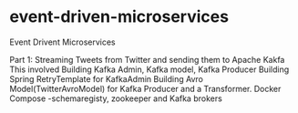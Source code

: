# event-driven-microservices
Event Drivent Microservices

Part 1: Streaming Tweets from Twitter and sending them to Apache Kakfa
This involved 
Building Kafka Admin, Kafka model, Kafka Producer
Building Spring RetryTemplate for KafkaAdmin 
Building Avro Model(TwitterAvroModel) for Kafka Producer and a Transformer.
Docker Compose -schemaregisty, zookeeper and Kafka brokers


